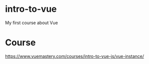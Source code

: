 # intro-to-vue
My first course about Vue

# Course
https://www.vuemastery.com/courses/intro-to-vue-js/vue-instance/


